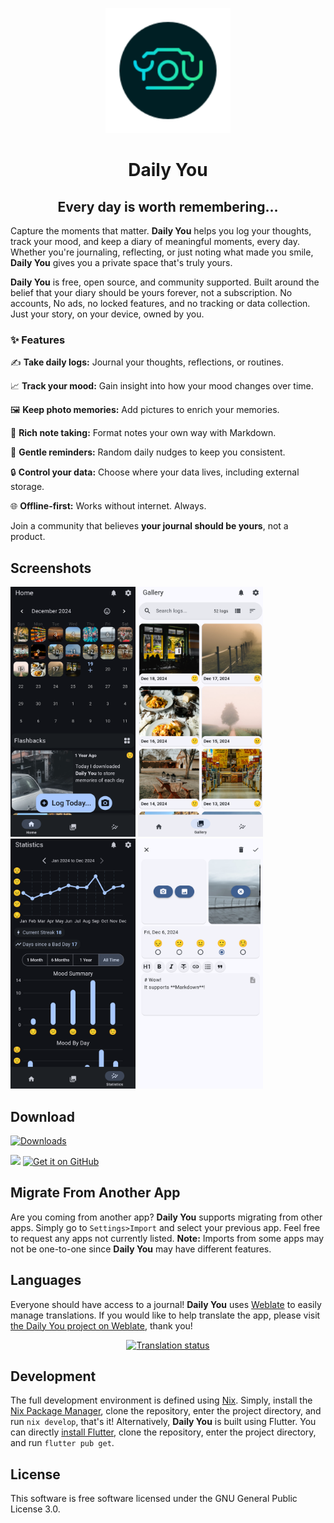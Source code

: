 <p align="center">
<img width="200" src="https://github.com/Demizo/Daily_You/blob/master/assets/logo.svg" alt="Daily You Logo">
</p>
<h1 align="center">Daily You</h1>
<h2 align="center">Every day is worth remembering…</h2>

Capture the moments that matter. **Daily You** helps you log your thoughts, track your mood, and keep a diary of meaningful moments, every day. Whether you're journaling, reflecting, or just noting what made you smile, **Daily You** gives you a private space that's truly yours.

**Daily You** is free, open source, and community supported. Built around the belief that your diary should be yours forever, not a subscription. No accounts, No ads, no locked features, and no tracking or data collection. Just your story, on your device, owned by you.

### ✨ Features

✍️ **Take daily logs:** Journal your thoughts, reflections, or routines.

📈 **Track your mood:** Gain insight into how your mood changes over time.

🖼️ **Keep photo memories:** Add pictures to enrich your memories.

📝 **Rich note taking:** Format notes your own way with Markdown.

🔔 **Gentle reminders:** Random daily nudges to keep you consistent.

🔒 **Control your data:** Choose where your data lives, including external storage.

🌐 **Offline-first:** Works without internet. Always.

Join a community that believes **your journal should be yours**, not a product.

## Screenshots
<p>
<img width="200" src="https://github.com/Demizo/Daily_You/blob/master/fastlane/metadata/android/en-US/images/phoneScreenshots/Screenshot_0.png" alt="app screenshot">
<img width="200" src="https://github.com/Demizo/Daily_You/blob/master/fastlane/metadata/android/en-US/images/phoneScreenshots/Screenshot_1.png" alt="app screenshot">
<img width="200" src="https://github.com/Demizo/Daily_You/blob/master/fastlane/metadata/android/en-US/images/phoneScreenshots/Screenshot_2.png" alt="app screenshot">
<img width="200" src="https://github.com/Demizo/Daily_You/blob/master/fastlane/metadata/android/en-US/images/phoneScreenshots/Screenshot_3.png" alt="app screenshot">
</p>

## Download 

[![Downloads](https://img.shields.io/github/downloads/Demizo/Daily_You/total)](https://github.com/Demizo/Daily_You/releases)

[<img src="https://gitlab.com/IzzyOnDroid/repo/-/raw/master/assets/IzzyOnDroid.png" height="80">](https://apt.izzysoft.de/fdroid/index/apk/com.demizo.daily_you)
[<img src="https://github.com/machiav3lli/oandbackupx/blob/034b226cea5c1b30eb4f6a6f313e4dadcbb0ece4/badge_github.png" alt="Get it on GitHub" height="80">](https://github.com/Demizo/Daily_You/releases/latest)

## Migrate From Another App
Are you coming from another app? **Daily You** supports migrating from other apps. Simply go to `Settings>Import` and select your previous app. Feel free to request any apps not currently listed. **Note:** Imports from some apps may not be one-to-one since **Daily You** may have different features.

## Languages 
Everyone should have access to a journal! **Daily You** uses [Weblate](https://weblate.org) to easily manage translations. If you would like to help translate the app, please visit [the Daily You project on Weblate](https://hosted.weblate.org/projects/daily-you/), thank you!

<div align="center">
<a href="https://hosted.weblate.org/engage/daily-you/">
<img src="https://hosted.weblate.org/widget/daily-you/multi-auto.svg" alt="Translation status" />
</a>
</div>

## Development
The full development environment is defined using [Nix](https://nixos.org/). Simply, install the [Nix Package Manager](https://nixos.org/download/), clone the repository, enter the project directory, and run `nix develop`, that's it! Alternatively, **Daily You** is built using Flutter. You can directly [install Flutter](https://docs.flutter.dev/get-started/install), clone the repository, enter the project directory, and run `flutter pub get`.

## License
This software is free software licensed under the GNU General Public License 3.0.
